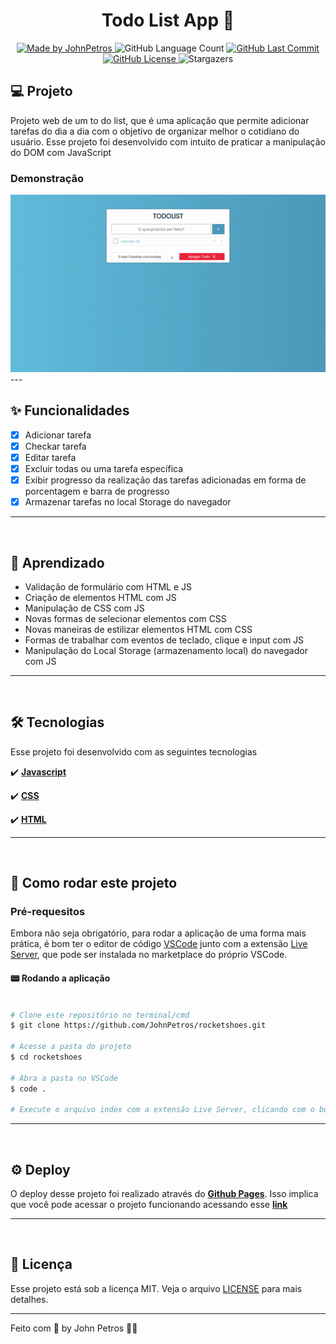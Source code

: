 <h1 align="center">
  Todo List App 📝
</h1>

<div align="center">
   <a href="https://github.com/JohnPetros">
      <img alt="Made by JohnPetros" src="https://img.shields.io/badge/made%20by-JohnPetros-blueviolet">
   </a>
   <img alt="GitHub Language Count" src="https://img.shields.io/github/languages/count/JohnPetros/rocketblog">
   <a href="https://github.com/JohnPetros/rocketblog/commits/main">
      <img alt="GitHub Last Commit" src="https://img.shields.io/github/last-commit/JohnPetros/rocketblog">
   </a>
  </a>
   </a>
   <a href="https://github.com/JohnPetros/rocketblog/blob/main/LICENSE.md">
      <img alt="GitHub License" src="https://img.shields.io/github/license/JohnPetros/rocketblog">
   </a>
    <img alt="Stargazers" src="https://img.shields.io/github/stars/JohnPetros/rocketblog?style=social">
</div>

## 💻 Projeto

Projeto web de um to do list, que é uma aplicação que permite adicionar tarefas do dia a dia com o objetivo de organizar melhor o cotidiano do usuário. Esse projeto foi desenvolvido com intuito de praticar a manipulação do DOM com JavaScript

### Demonstração
<div align="center">
    <img width="750" alt="GIF demontrando o Rocketblog" src=".github/todo-list.gif" />
</div>
---
<br>

## ✨ Funcionalidades
- [x] Adicionar tarefa
- [x] Checkar tarefa
- [x] Editar tarefa
- [x] Excluir todas ou uma tarefa específica
- [x] Exibir progresso da realização das tarefas adicionadas em forma de porcentagem e barra de progresso
- [x] Armazenar tarefas no local Storage do navegador
---
<br>

## 📖 Aprendizado
- Validação de formulário com HTML e JS
- Criação de elementos HTML com JS
- Manipulação de CSS com JS
- Novas formas de selecionar elementos com CSS
- Novas maneiras de estilizar elementos HTML com CSS
- Formas de trabalhar com eventos de teclado, clique e input com JS
- Manipulação do Local Storage (armazenamento local) do navegador com JS
---
<br>

## 🛠️ Tecnologias
Esse projeto foi desenvolvido com as seguintes tecnologias

✔️ **[Javascript](https://developer.mozilla.org/pt-BR/docs/Web/CSS)**

✔️ **[CSS](https://developer.mozilla.org/pt-BR/docs/Web/CSS)**

✔️ **[HTML](https://developer.mozilla.org/pt-BR/docs/Web/HTML)**

---
<br>

## 🚀 Como rodar este projeto

### Pré-requesitos

Embora não seja obrigatório, para rodar a aplicação de uma forma mais prática, é bom ter o editor de código [VSCode](https://code.visualstudio.com/) junto com a extensão [Live Server](https://marketplace.visualstudio.com/items?itemName=ritwickdey.LiveServer), que pode ser instalada no marketplace do próprio VSCode. 

#### 📟 Rodando a aplicação

```bash

# Clone este repositório no terminal/cmd
$ git clone https://github.com/JohnPetros/rocketshoes.git

# Acesse a pasta do projeto
$ cd rocketshoes

# Abra a pasta no VSCode
$ code .

# Execute o arquivo index com a extensão Live Server, clicando com o botão direito sobre ele e depois em Open with Live Server

```

---
<br>

## ⚙️ Deploy

O deploy desse projeto foi realizado através do **[Github Pages](https://pages.github.com/)**. Isso implica que você pode acessar o projeto funcionando acessando esse **[link](johnpetros.github.io/todo-list/)**

---
<br>

## :memo: Licença

Esse projeto está sob a licença MIT. Veja o arquivo [LICENSE](LICENSE) para mais detalhes.

---

Feito com 💜 by John Petros 👋🏻
